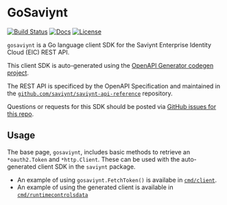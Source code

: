# GoSaviynt

[![Build Status][build-status-svg]][build-status-url]
[![Docs][docs-godoc-svg]][docs-godoc-url]
[![License][license-svg]][license-url]

`gosaviynt` is a Go language client SDK for the Saviynt Enterprise Identity Cloud (EIC) REST API.

This client SDK is auto-generated using the [OpenAPI Generator codegen project](https://github.com/OpenAPITools/openapi-generator).

The REST API is specificed by the OpenAPI Specification and maintained in the [`github.com/saviynt/saviynt-api-reference`](https://github.com/saviynt/saviynt-api-reference) repository.

Questions or requests for this SDK should be posted via [GitHub issues for this repo](https://github.com/saviynt/gosaviynt/issues).

## Usage

The base page, `gosaviynt`, includes basic methods to retrieve an `*oauth2.Token` and `*http.Client`. These can be used with the auto-generated client SDK in the `saviynt` package.

* An example of using `gosaviynt.FetchToken()` is availabe in [`cmd/client`](cmd/client/main.go).
* An example of using the generated client is available in [`cmd/runtimecontrolsdata`](cmd/runtimecontrolsdata/main.go)

 [used-by-svg]: https://sourcegraph.com/github.com/saviynt/gosaviynt/-/badge.svg
 [used-by-url]: https://sourcegraph.com/github.com/saviynt/gosaviynt?badge
 [build-status-svg]: https://github.com/saviynt/gosaviynt/workflows/test/badge.svg
 [build-status-url]: https://github.com/saviynt/gosaviynt/actions/workflows/test.yaml
 [goreport-svg]: https://goreportcard.com/badge/github.com/saviynt/gosaviynt
 [goreport-url]: https://goreportcard.com/report/github.com/saviynt/gosaviynt
 [codeclimate-status-svg]: https://codeclimate.com/github/saviynt/gosaviynt/badges/gpa.svg
 [codeclimate-status-url]: https://codeclimate.com/github/saviynt/gosaviynt
 [docs-godoc-svg]: https://pkg.go.dev/badge/github.com/saviynt/gosaviynt
 [docs-godoc-url]: https://pkg.go.dev/github.com/saviynt/gosaviynt
 [loc-svg]: https://tokei.rs/b1/github/saviynt/gosaviynt
 [repo-url]: https://github.com/saviynt/gosaviynt
 [license-svg]: https://img.shields.io/badge/license-MIT-blue.svg
 [license-url]: https://github.com/saviynt/gosaviynt/blob/master/LICENSE
